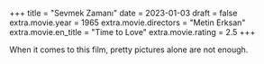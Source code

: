 +++
title = "Sevmek Zamanı"
date = 2023-01-03
draft = false
extra.movie.year = 1965
extra.movie.directors = "Metin Erksan"
extra.movie.en_title = "Time to Love"
extra.movie.rating = 2.5
+++

When it comes to this film, pretty pictures alone are not enough.<!-- more -->